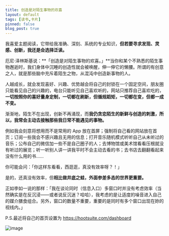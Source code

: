 ```yaml
---
title: 创造是对陌生事物的欢喜
layout: default
tags: [读书,卡片]
pinned: false
blog_post: true
---
```


我喜爱主题阅读，它带给我准确、深刻、系统的专业知识，**但若要寻求发现、灵感、创新，我还是会选择泛读。**

厄尼·泽林斯基说：**「创造是对陌生事物的欢喜。」**当你和某个不熟悉的陌生事物邂逅时，我们身体中沉睡的创造性就会被唤醒，伸一伸它的懒腰。所谓的有创意之人，就是那些脑中充斥着陌生之物，从混沌中创造新事物的人。 
  
人越成长，就会发现喜好、兴趣、优势越会将自己的封锁在一个固定空间，朋友圈只能看见自己的兴趣的，电台只能听见自己喜欢听的，网站只推荐自己喜欢吃的，**一切按照你的喜好量身定制，一切都在刷新，但循规蹈矩，一切都在变，但都一成不变。**

渐渐地，陌生不在出现，创新不再涌现，而**我仍贪恋陌生的新鲜与创造的刺激，所以，我常会主动去接触那些我日常不能遇见的事物。**

例如我会刻意将想用而不是常用的 App 放在首屏；强制将自己看的网站放在首页；订阅一些我会不感兴趣且无用的信息；打开音乐随机模式听听自己从未听过的音乐；公布自己的微信加一些不是自己圈子的人；去博物馆或美术馆看看压根就没有听过的展览；听一听别人讲一讲我平时不会主动去看的书；去书店去翻翻看起来没有什么用的书……

你可能会问：「你这样东看看，西逛逛，真没有效率呀？！」

是的，还真没有效率，但**相比做井底之蛙，外面参差多态的世界更重要。**

正如李如一说的那样：「我在谈论同时（信息入口）多窗口时并没有考虑效率（当然确实是在反沉浸——或者说反沉迷？哈哈），我考虑的是让适度的噪音进入自己的媒介膳食组合。另外，窗口的数量不重要，重要的是同时有多个窗口出现在妳的视线内。」 ​
 
P.S.最近将自己的首页设置为 https://hootsuite.com/dashboard 

![image](http://upload-images.jianshu.io/upload_images/32598-31eaf525cb53ba63?imageMogr2/auto-orient/strip%7CimageView2/2/w/1240)





